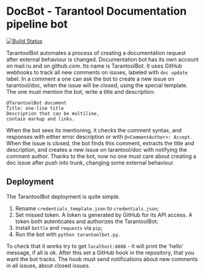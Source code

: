 # DocBot - Tarantool Documentation pipeline bot

[![Build Status](https://travis-ci.org/tarantool/docbot.svg?branch=master)](https://travis-ci.org/tarantool/docbot)

TarantoolBot automates a process of creating a documentation request after external behaviour is changed.
Documentation bot has its own account on mail.ru and on github.com. Its name is TarantoolBot.
It uses GitHub webhooks to track all new comments on issues, labeled with `doc update` label.
In a comment a one can ask the bot to create a new issue on tarantool/doc, when the issue
will be closed, using the special template. The one must mention the bot, write a title and
description:
```
@TarantoolBot document
Title: one-line title
Description that can be multiline,
contain markup and links.
```
When the bot sees its mentioning, it checks the comment syntax, and responses with either error
description or with `@<CommentAuthor>: Accept`. When the issue is closed, the bot finds
this comment, extracts the title and description, and creates a new issue on tarantool/doc
with notifying the comment author. Thanks to the bot, now no one must care about creating a doc
issue after push into trunk, changing some external behaviour.

## Deployment

The TarantoolBot deployment is quite simple.
1. Rename `credentials_template.json` to `credentials.json`;
2. Set missed token. A token is generated by GitHub for its API access. A token both autenticates and authorizes the TarantoolBot;
3. Install `bottle` and `requests` via `pip`;
4. Run the bot with `python tarantoolbot.py`.

To check that it works try to get `localhost:8888` - it will print the 'hello' message, if all is ok. After this set a GitHub hook in the repository, that you want the bot tracks. The hook must send notifications about new comments in all issues, about closed issues.
